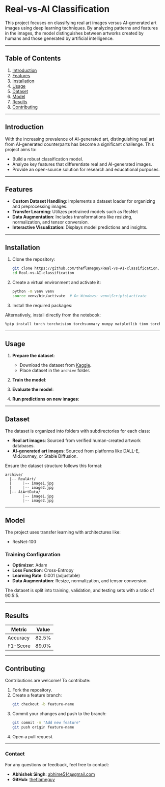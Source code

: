 # Real-vs-AI Classification

This project focuses on classifying real art images versus AI-generated art images using deep learning techniques. By analyzing patterns and features in the images, the model distinguishes between artworks created by humans and those generated by artificial intelligence.

---

## Table of Contents

1. [Introduction](#introduction)
2. [Features](#features)
3. [Installation](#installation)
4. [Usage](#usage)
5. [Dataset](#dataset)
6. [Model](#model)
7. [Results](#results)
8. [Contributing](#contributing)

---

## Introduction

With the increasing prevalence of AI-generated art, distinguishing real art from AI-generated counterparts has become a significant challenge. This project aims to:

- Build a robust classification model.
- Analyze key features that differentiate real and AI-generated images.
- Provide an open-source solution for research and educational purposes.

---

## Features

- **Custom Dataset Handling**: Implements a dataset loader for organizing and preprocessing images.
- **Transfer Learning**: Utilizes pretrained models such as ResNet
- **Data Augmentation**: Includes transformations like resizing, normalization, and tensor conversion.
- **Interactive Visualization**: Displays model predictions and insights.

---

## Installation

1. Clone the repository:
   ```bash
   git clone https://github.com/theflameguy/Real-vs-AI-classification.git
   cd Real-vs-AI-classification
   ```

2. Create a virtual environment and activate it:
   ```bash
   python -m venv venv
   source venv/bin/activate  # On Windows: venv\Scripts\activate
   ```

3. Install the required packages:


Alternatively, install directly from the notebook:
   ```bash
   %pip install torch torchvision torchsummary numpy matplotlib timm torchmetrics opencv-python
   ```

---

## Usage

1. **Prepare the dataset**:
   - Download the dataset from [Kaggle](https://www.kaggle.com/datasets/cashbowman/ai-generated-images-vs-real-images).
   - Place dataset in the `archive` folder.

2. **Train the model**:
3. **Evaluate the model**:
4. **Run predictions on new images**:
 
---

## Dataset

The dataset is organized into folders with subdirectories for each class:

- **Real art images**: Sourced from verified human-created artwork databases.
- **AI-generated art images**: Sourced from platforms like DALL-E, MidJourney, or Stable Diffusion.

Ensure the dataset structure follows this format:
```
archive/
  |-- RealArt/
  |     |-- image1.jpg
  |     |-- image2.jpg
  |-- AiArtData/
        |-- image1.jpg
        |-- image2.jpg
```

---

## Model

The project uses transfer learning with architectures like:

- ResNet-100

### Training Configuration
- **Optimizer**: Adam
- **Loss Function**: Cross-Entropy
- **Learning Rate**: 0.001 (adjustable)
- **Data Augmentation**: Resize, normalization, and tensor conversion.

The dataset is split into training, validation, and testing sets with a ratio of 90:5:5.

---

## Results

| Metric         | Value       |
|----------------|-------------|
| Accuracy       | 82.5%       |
| F1-Score       | 89.0%       |


---

## Contributing

Contributions are welcome! To contribute:

1. Fork the repository.
2. Create a feature branch:
   ```bash
   git checkout -b feature-name
   ```
3. Commit your changes and push to the branch:
   ```bash
   git commit -m "Add new feature"
   git push origin feature-name
   ```
4. Open a pull request.

---


### Contact

For any questions or feedback, feel free to contact:
- **Abhishek Singh**: abhime514@gmail.com
- **GitHub**: [theflameguy](https://github.com/theflameguy)

